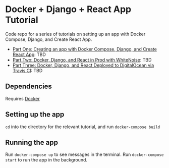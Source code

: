 # Docker + Django + React App Tutorial

Code repo for a series of tutorials on setting up an app with Docker Compose, Django, and Create React App.

- [Part One: Creating an app with Docker Compose, Django, and Create React App](): TBD
- [Part Two: Docker, Django, and React in Prod with WhiteNoise](): TBD
- [Part Three: Docker, Django, and React Deployed to DigitalOcean via Travis CI](): TBD

## Dependencies

Requires [Docker](https://docs.docker.com/docker-for-mac/install/)

## Setting up the app

`cd` into the directory for the relevant tutorial, and run `docker-compose build`

## Running the app

Run `docker-compose up` to see messages in the terminal. Run `docker-compose start` to run the app in the background.
